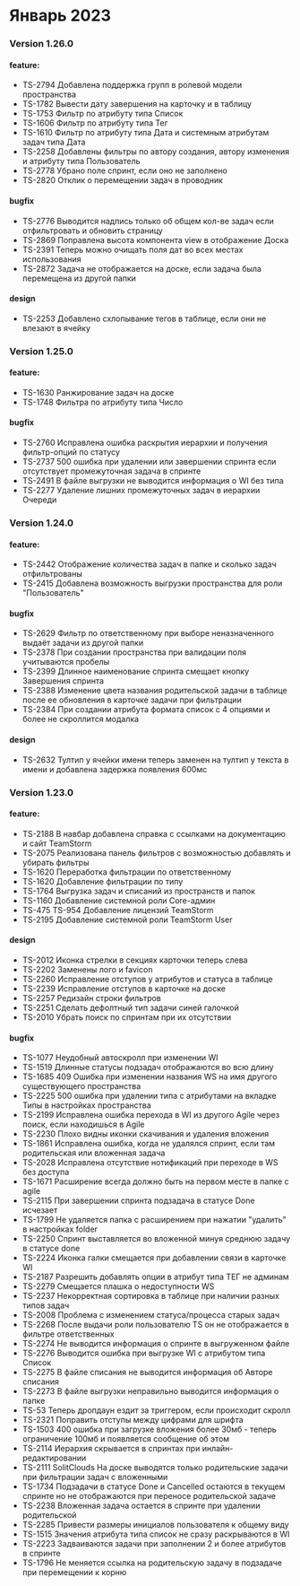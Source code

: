 # Январь 2023

### Version 1.26.0

#### feature:

* TS-2794 Добавлена поддержка групп в ролевой модели пространства
* TS-1782 Вывести дату завершения на карточку и в таблицу
* TS-1753 Фильтр по атрибуту типа Список
* TS-1606 Фильтр по атрибуту типа Тег
* TS-1610 Фильтр по атрибуту типа Дата и системным атрибутам задач типа Дата
* TS-2258 Добавлены фильтры по автору создания, автору изменения и атрибуту типа Пользователь
* TS-2778 Убрано поле спринт, если оно не заполнено
* TS-2820 Отклик о перемещении задач в проводник

#### bugfix

* TS-2776 Выводится надпись только об общем кол-ве задач если отфильтровать и обновить страницу
* TS-2869 Поправлена высота компонента view в отображение Доска
* TS-2391 Теперь можно очищать поля дат во всех местах использования
* TS-2872 Задача не отображается на доске, если задача была перемещена из другой папки

#### design

* TS-2253 Добавлено схлопывание тегов в таблице, если они не влезают в ячейку

### Version 1.25.0

#### feature:

* TS-1630 Ранжирование задач на доске
* TS-1748 Фильтра по атрибуту типа Число

#### bugfix

* TS-2760 Исправлена ошибка раскрытия иерархии и получения фильтр-опций по статусу
* TS-2737 500 ошибка при удалении или завершении спринта если отсутствует промежуточная задача в спринте
* TS-2491 В файле выгрузки не выводится информация о WI без типа
* TS-2277 Удаление лишних промежуточных задач в иерархии Очереди

### Version 1.24.0

#### feature:

* TS-2442 Отображение количества задач в папке и сколько задач отфильтрованы
* TS-2415 Добавлена возможность выгрузки пространства для роли "Пользователь"

#### bugfix

* TS-2629 Фильтр по ответственному при выборе неназначенного выдаёт задачи из другой папки
* TS-2378 При создании пространства при валидации поля учитываются пробелы
* TS-2399 Длинное наименование спринта смещает кнопку Завершения спринта
* TS-2388 Изменение цвета названия родительской задачи в таблице после ее обновления в карточке задачи при фильтрации
* TS-2384 При создании атрибута формата список с 4 опциями и более не скроллится модалка

#### design

* TS-2632 Тултип у ячейки имени теперь заменен на тултип у текста в имени и добавлена задержка появления 600мс

### Version 1.23.0

#### feature:

* TS-2188 В навбар добавлена справка с ссылками на документацию и сайт TeamStorm
* TS-2075 Реализована панель фильтров с возможностью добавлять и убирать фильтры
* TS-1620 Переработка фильтрации по ответственному
* TS-1620 Добавление фильтрации по типу
* TS-1764 Выгрузка задач и списаний из пространств и папок
* TS-1160 Добавление системной роли Core-админ
* TS-475 TS-954 Добавление лицензий TeamStorm
* TS-2195 Добавление системной роли TeamStorm User

#### design

* TS-2012 Иконка стрелки в секциях карточки теперь слева
* TS-2202 Заменены лого и favicon
* TS-2260 Исправление отступов у атрибутов и статуса в таблице
* TS-2239 Исправление отступов в карточке на доске
* TS-2257 Редизайн строки фильтров
* TS-2251 Сделать дефолтный тип задачи синей галочкой
* TS-2010 Убрать поиск по спринтам при их отсутствии

#### bugfix

* TS-1077 Неудобный автоскролл при изменении WI
* TS-1519 Длинные статусы подзадач отображаются во всю длину
* TS-1685 409 Ошибка при изменении названия WS на имя другого существующего пространства
* TS-2225 500 ошибка при удалении типа с атрибутами на вкладке Типы в настройках пространства
* TS-2199 Исправлена ошибка перехода в WI из другого Agile через поиск, если находишься в Agile
* TS-2230 Плохо видны иконки скачивания и удаления вложения
* TS-1861 Исправлена ошибка, когда не удалялся спринт, если там родительская или вложенная задача
* TS-2028 Исправлена отсутствие нотификаций при переходе в WS без доступа
* TS-1671 Расширение всегда должно быть на первом месте в папке с agile
* TS-2115 При завершении спринта подзадача в статусе Done исчезает
* TS-1799 Не удаляется папка с расширением при нажатии "удалить" в настройках folder
* TS-2250 Спринт выставляется во вложенной минуя среднюю задачу в статусе done
* TS-2224 Иконка галки смещается при добавлении связи в карточке WI
* TS-2187 Разрешить добавлять опции в атрибут типа ТЕГ не админам
* TS-2279 Смещается плашка о недоступности WS
* TS-2237 Некорректная сортировка в таблице при наличии разных типов задач
* TS-2008 Проблема с изменением статуса/процесса старых задач
* TS-2268 После выдачи роли пользователю TS он не отображается в фильтре ответственных
* TS-2274 Не выводится информация о спринте в выгруженном файле
* TS-2276 Выводится ошибка при выгрузке WI с атрибутом типа Список
* TS-2275 В файле списания не выводится информация об Авторе списания
* TS-2273 В файле выгрузки неправильно выводится информация о папке
* TS-53 Теперь дропдаун ездит за триггером, если происходит скролл
* TS-2321 Поправить отступы между цифрами для шрифта
* TS-1503 400 ошибка при загрузке вложения более 30мб - теперь ограничение 100мб и появляется сообщение об этом
* TS-2114 Иерархия скрывается в спринтах при инлайн-редактировании
* TS-2111 SolitClouds На доске выводятся только родительские задачи при фильтрации задач с вложенными
* TS-1734 Подзадачи в статусе Done и Cancelled остаются в текущем спринте но не отображаются при переносе родительской задаче
* TS-2238 Вложенная задача остается в спринте при удалении родительской
* TS-2285 Привести размеры инициалов пользователя к общему виду
* TS-1515 Значения атрибута типа список не сразу раскрываются в WI
* TS-2223 Задваиваются задачи при заполнении 2 и более атрибутов в спринте
* TS-1796 Не меняется ссылка на родительскую задачу в подзадаче при перемещении к корню
